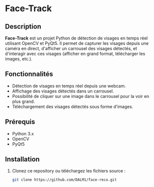 # Face-Track

## Description
**Face-Track** est un projet Python de détection de visages en temps réel utilisant OpenCV et PyQt5. Il permet de capturer les visages depuis une caméra en direct, d'afficher un carrousel des visages détectés, et d'interagir avec ces visages (afficher en grand format, télécharger les images, etc.).

## Fonctionnalités
- Détection de visages en temps réel depuis une webcam.
- Affichage des visages détectés dans un carrousel.
- Possibilité de cliquer sur une image dans le carrousel pour la voir en plus grand.
- Téléchargement des visages détectés sous forme d'images.

## Prérequis

- Python 3.x
- OpenCV
- PyQt5

## Installation

1. Clonez ce repository ou téléchargez les fichiers source :
   ```bash
   git clone https://github.com/DALM1/face-reco.git
